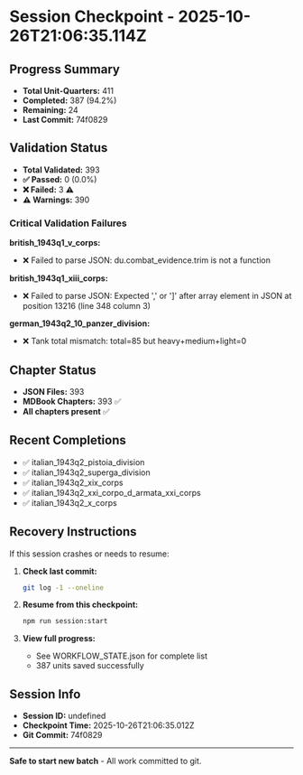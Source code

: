 # Session Checkpoint - 2025-10-26T21:06:35.114Z

## Progress Summary

- **Total Unit-Quarters:** 411
- **Completed:** 387 (94.2%)
- **Remaining:** 24
- **Last Commit:** 74f0829

## Validation Status

- **Total Validated:** 393
- **✅ Passed:** 0 (0.0%)
- **❌ Failed:** 3 ⚠️
- **⚠️ Warnings:** 390

### Critical Validation Failures

**british_1943q1_v_corps:**
  - ❌ Failed to parse JSON: du.combat_evidence.trim is not a function

**british_1943q1_xiii_corps:**
  - ❌ Failed to parse JSON: Expected ',' or ']' after array element in JSON at position 13216 (line 348 column 3)

**german_1943q2_10_panzer_division:**
  - ❌ Tank total mismatch: total=85 but heavy+medium+light=0

## Chapter Status

- **JSON Files:** 393
- **MDBook Chapters:** 393 ✅
- **All chapters present** ✅

## Recent Completions

- ✅ italian_1943q2_pistoia_division
- ✅ italian_1943q2_superga_division
- ✅ italian_1943q2_xix_corps
- ✅ italian_1943q2_xxi_corpo_d_armata_xxi_corps
- ✅ italian_1943q2_x_corps

## Recovery Instructions

If this session crashes or needs to resume:

1. **Check last commit:**
   ```bash
   git log -1 --oneline
   ```

2. **Resume from this checkpoint:**
   ```bash
   npm run session:start
   ```

3. **View full progress:**
   - See WORKFLOW_STATE.json for complete list
   - 387 units saved successfully

## Session Info

- **Session ID:** undefined
- **Checkpoint Time:** 2025-10-26T21:06:35.012Z
- **Git Commit:** 74f0829

---

**Safe to start new batch** - All work committed to git.

